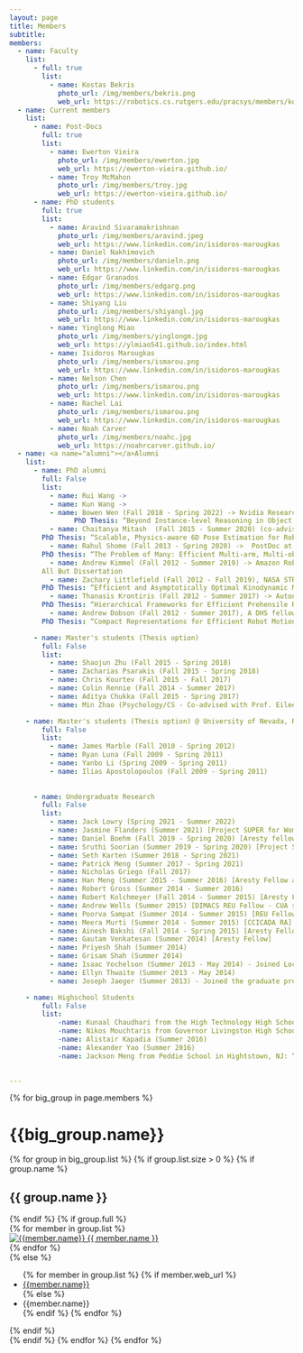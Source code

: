 ```yaml
---
layout: page
title: Members
subtitle:
members:
  - name: Faculty
    list:
      - full: true
        list:
          - name: Kostas Bekris
            photo_url: /img/members/bekris.png
            web_url: https://robotics.cs.rutgers.edu/pracsys/members/kostas-bekris/
  - name: Current members
    list:
      - name: Post-Docs
        full: true
        list:
          - name: Ewerton Vieira
            photo_url: /img/members/ewerton.jpg
            web_url: https://ewerton-vieira.github.io/
          - name: Troy McMahon
            photo_url: /img/members/troy.jpg
            web_url: https://ewerton-vieira.github.io/
      - name: PhD students
        full: true
        list:
          - name: Aravind Sivaramakrishnan 
            photo_url: /img/members/aravind.jpeg
            web_url: https://www.linkedin.com/in/isidoros-marougkas
          - name: Daniel Nakhimovich 
            photo_url: /img/members/danieln.png
            web_url: https://www.linkedin.com/in/isidoros-marougkas
          - name: Edgar Granados
            photo_url: /img/members/edgarg.png
            web_url: https://www.linkedin.com/in/isidoros-marougkas
          - name: Shiyang Liu
            photo_url: /img/members/shiyangl.jpg
            web_url: https://www.linkedin.com/in/isidoros-marougkas
          - name: Yinglong Miao
            photo_url: /img/members/yinglongm.jpg
            web_url: https://ylmiao541.github.io/index.html
          - name: Isidoros Marougkas
            photo_url: /img/members/ismarou.png
            web_url: https://www.linkedin.com/in/isidoros-marougkas
          - name: Nelson Chen
            photo_url: /img/members/ismarou.png
            web_url: https://www.linkedin.com/in/isidoros-marougkas
          - name: Rachel Lai
            photo_url: /img/members/ismarou.png
            web_url: https://www.linkedin.com/in/isidoros-marougkas
          - name: Noah Carver
            photo_url: /img/members/noahc.jpg
            web_url: https://noahrcarver.github.io/
  - name: <a name="alumni"></a>Alumni
    list:
      - name: PhD alumni
        full: False
        list:
          - name: Rui Wang -> 
          - name: Kun Wang -> 
          - name: Bowen Wen (Fall 2018 - Spring 2022) -> Nvidia Research, Seattle, WA.
                PhD Thesis: “Beyond Instance-level Reasoning in Object Pose Estimation and Tracking for Robotic Manipulation”
          - name: Chaitanya Mitash  (Fall 2015 - Summer 2020) (co-advised with Abdeslam Boularias) -> Amazon Robotics, Boston, MA.
		PhD Thesis: “Scalable, Physics-aware 6D Pose Estimation for Robot Manipulation”
          - name: Rahul Shome (Fall 2013 - Spring 2020) ->  PostDoc at Rice University -> Faculty, Australian National University (ANU)
		PhD thesis: “The Problem of Many: Efficient Multi-arm, Multi-object Task and Motion Planning with Optimality Guarantees”	
          - name: Andrew Kimmel (Fall 2012 - Summer 2019) -> Amazon Robotics, Boston, MA.
		All But Dissertation 
          - name: Zachary Littlefield (Fall 2012 - Fall 2019), NASA STR Fellow -> Uber Robotics, Pittsburgh, PA -> Aurora 
		PhD Thesis: “Efficient and Asymptotically Optimal Kinodynamic Motion Planning”
          - name: Thanasis Krontiris (Fall 2012 - Summer 2017) -> Autonomous driving start-up “Auto X” , Palo Alto, CA -> Google
		PhD Thesis: “Hierarchical Frameworks for Efficient Prehensile Rearrangement with a Robotic Manipulator”
          - name: Andrew Dobson (Fall 2012 - Summer 2017), A DHS fellow -> PostDoc at University of Michigan, Ann Arbor -> State of CA.
		PhD Thesis: “Compact Representations for Efficient Robot Motion Planning with Formal Guarantees”

      - name: Master's students (Thesis option)
        full: False
        list:
          - name: Shaojun Zhu (Fall 2015 - Spring 2018)
          - name: Zacharias Psarakis (Fall 2015 - Spring 2018)
          - name: Chris Kourtev (Fall 2015 - Fall 2017)
          - name: Colin Rennie (Fall 2014 - Summer 2017)
          - name: Aditya Chukka (Fall 2015 - Spring 2017)
          - name: Min Zhao (Psychology/CS - Co-advised with Prof. Eileen Kowler) (Fall 2013 - Summer 2014)

	- name: Master's students (Thesis option) @ University of Nevada, Reno
        full: False
        list:
          - name: James Marble (Fall 2010 - Spring 2012)
          - name: Ryan Luna (Fall 2009 - Spring 2011)
          - name: Yanbo Li (Spring 2009 - Spring 2011)
          - name: Ilias Apostolopoulos (Fall 2009 - Spring 2011)
          
      
      - name: Undergraduate Research
        full: False
        list:
          - name: Jack Lowry (Spring 2021 - Summer 2022)
          - name: Jasmine Flanders (Summer 2021) [Project SUPER for Women in STEM]
          - name: Daniel Boehm (Fall 2019 - Spring 2020) [Aresty fellow]
          - name: Sruthi Soorian (Summer 2019 - Spring 2020) [Project SUPER for Women in STEM]
          - name: Seth Karten (Summer 2018 - Spring 2021)
          - name: Patrick Meng (Summer 2017 - Spring 2021)
          - name: Nicholas Griego (Fall 2017)
          - name: Han Meng (Summer 2015 - Summer 2016) [Aresty Fellow and CCICADA researcher]
          - name: Robert Gross (Summer 2014 - Summer 2016)
          - name: Robert Kolchmeyer (Fall 2014 - Summer 2015) [Aresty Fellow]
          - name: Andrew Wells (Summer 2015) [DIMACS REU Fellow - CUA student]
          - name: Poorva Sampat (Summer 2014 - Summer 2015) [REU Fellow, CCICADA RA]
          - name: Meera Murti (Summer 2014 - Summer 2015) [CCICADA RA]
          - name: Ainesh Bakshi (Fall 2014 - Spring 2015) [Aresty Fellow]
          - name: Gautam Venkatesan (Summer 2014) [Aresty Fellow]
          - name: Priyesh Shah (Summer 2014)
          - name: Grisam Shah (Summer 2014)
          - name: Isaac Yochelson (Summer 2013 - May 2014) - Joined Lockheed Martin
          - name: Ellyn Thwaite (Summer 2013 - May 2014)
          - name: Joseph Jaeger (Summer 2013) - Joined the graduate program of UCSD.

	- name: Highschool Students
        full: False
        list:
            -name: Kunaal Chaudhari from the High Technology High School in Lincroft, NJ: “Robotics Internships for K-12 students in Computer Science” (Summer & Fall 2017)
            -name: Nikos Mouchtaris from Governor Livingston High School, NJ: “Remote Control of a Manipulator via a Virtual Reality Interface” (Summer 2015 & Summer 2016)
            -name: Alistair Kapadia (Summer 2016)
            -name: Alexander Yao (Summer 2016)
            -name: Jackson Meng from Peddie School in Hightstown, NJ: “3D Printing of a Robotic Hand” (Summer 2014)

   
---
```


<div class="row">
  {% for big_group in page.members %}
    <h1> {{big_group.name}} </h1>
    {% for group in big_group.list %}
    {% if group.list.size > 0 %}
      {% if group.name %}
        <h2>{{ group.name }}</h2>
      {% endif %}
      {% if group.full %}
      <div class="row member-row">
        {% for member in group.list %}
          <div class="col-xl-3 col-lg-3 col-md-3 text-center col-sm-6 col-xs-6 member-col">
            <a target="_blank" href="{{ member.web_url }}">
              <img class="img-responsive" src="{{ member.photo_url }}" alt="{{member.name}}">
            </a>
            <a target="_blank" href="{{ member.web_url }}">
              {{ member.name }}
            </a>
          </div>
        {% endfor %}
      </div>
      {% else %}
        <ul>
          {% for member in group.list %}
            {% if member.web_url %}
              <li><a href="{{member.web_url}}"> {{member.name}} </a></li>
            {% else %}
              <li><a> {{member.name}} </a></li>
            {% endif %}
          {% endfor %}
        </ul>
      {% endif %}
    <br>
    {% endif %}
    {% endfor %}
  {% endfor %}
</div>


<!-- <h3 id="undergraduate-students">Undergraduate students</h3>
<ul>
</ul>
</div> -->

<!-- <h2 id="collaborators">Collaborators</h2> -->
<!-- <ul>
  <li><a href="https://www.cs.cmu.edu/~astein/">Aaron Steinfeld</a></li>
  <li><a href="https://www.cs.cmu.edu/~kkitani/">Kris Kitani</a></li>
  <li><a href="http://www.lauravherlant.com/">Laura Herlant</a></li>
</ul> -->
